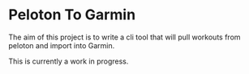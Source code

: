 # Peloton To Garmin

The aim of this project is to write a cli tool that will pull workouts from peloton and import into Garmin. 

This is currently a work in progress.